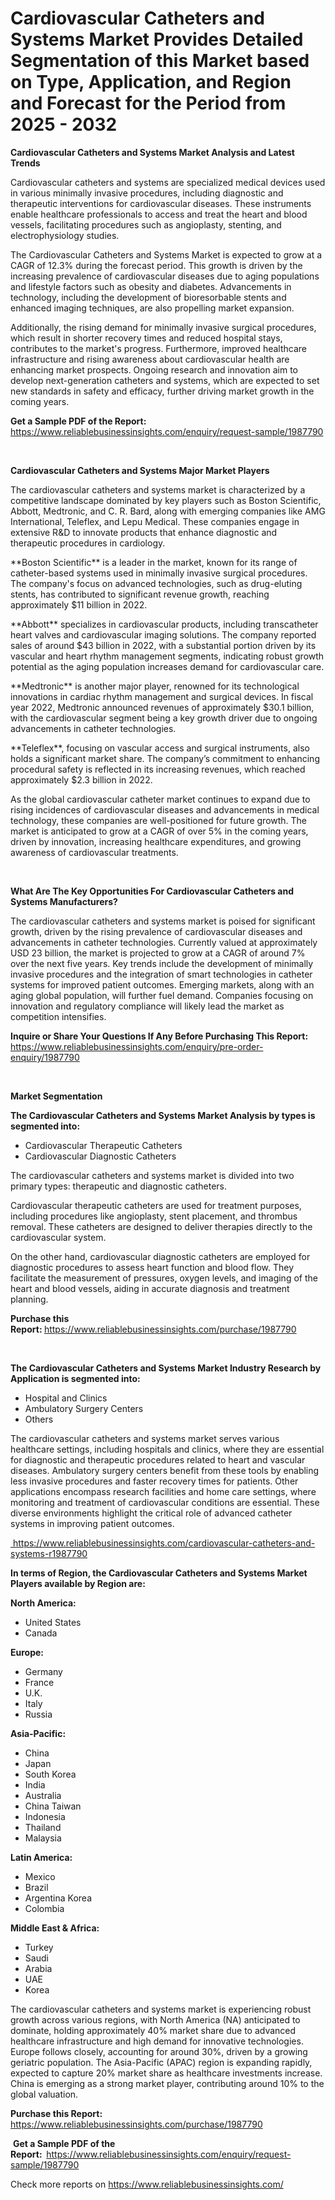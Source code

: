 <p><h1>Cardiovascular Catheters and Systems Market Provides Detailed Segmentation of this Market based on Type, Application, and Region and Forecast for the Period from 2025 - 2032</h1></p><p><strong>Cardiovascular Catheters and Systems Market Analysis and Latest Trends</strong></p>
<p><p>Cardiovascular catheters and systems are specialized medical devices used in various minimally invasive procedures, including diagnostic and therapeutic interventions for cardiovascular diseases. These instruments enable healthcare professionals to access and treat the heart and blood vessels, facilitating procedures such as angioplasty, stenting, and electrophysiology studies.</p><p>The Cardiovascular Catheters and Systems Market is expected to grow at a CAGR of 12.3% during the forecast period. This growth is driven by the increasing prevalence of cardiovascular diseases due to aging populations and lifestyle factors such as obesity and diabetes. Advancements in technology, including the development of bioresorbable stents and enhanced imaging techniques, are also propelling market expansion.</p><p>Additionally, the rising demand for minimally invasive surgical procedures, which result in shorter recovery times and reduced hospital stays, contributes to the market's progress. Furthermore, improved healthcare infrastructure and rising awareness about cardiovascular health are enhancing market prospects. Ongoing research and innovation aim to develop next-generation catheters and systems, which are expected to set new standards in safety and efficacy, further driving market growth in the coming years.</p></p>
<p><strong>Get a Sample PDF of the Report:&nbsp;</strong> <a href="https://www.reliablebusinessinsights.com/enquiry/request-sample/1987790?utm_campaign=2774&utm_medium=2&utm_source=Github&utm_content=ia&utm_term=05032025&utm_id=cardiovascular-catheters-and-systems">https://www.reliablebusinessinsights.com/enquiry/request-sample/1987790</a></p>
<p>&nbsp;</p>
<p><strong>Cardiovascular Catheters and Systems Major Market Players</strong></p>
<p><p>The cardiovascular catheters and systems market is characterized by a competitive landscape dominated by key players such as Boston Scientific, Abbott, Medtronic, and C. R. Bard, along with emerging companies like AMG International, Teleflex, and Lepu Medical. These companies engage in extensive R&D to innovate products that enhance diagnostic and therapeutic procedures in cardiology.</p><p>**Boston Scientific** is a leader in the market, known for its range of catheter-based systems used in minimally invasive surgical procedures. The company's focus on advanced technologies, such as drug-eluting stents, has contributed to significant revenue growth, reaching approximately $11 billion in 2022.</p><p>**Abbott** specializes in cardiovascular products, including transcatheter heart valves and cardiovascular imaging solutions. The company reported sales of around $43 billion in 2022, with a substantial portion driven by its vascular and heart rhythm management segments, indicating robust growth potential as the aging population increases demand for cardiovascular care.</p><p>**Medtronic** is another major player, renowned for its technological innovations in cardiac rhythm management and surgical devices. In fiscal year 2022, Medtronic announced revenues of approximately $30.1 billion, with the cardiovascular segment being a key growth driver due to ongoing advancements in catheter technologies.</p><p>**Teleflex**, focusing on vascular access and surgical instruments, also holds a significant market share. The company’s commitment to enhancing procedural safety is reflected in its increasing revenues, which reached approximately $2.3 billion in 2022.</p><p>As the global cardiovascular catheter market continues to expand due to rising incidences of cardiovascular diseases and advancements in medical technology, these companies are well-positioned for future growth. The market is anticipated to grow at a CAGR of over 5% in the coming years, driven by innovation, increasing healthcare expenditures, and growing awareness of cardiovascular treatments.</p></p>
<p>&nbsp;</p>
<p><strong>What Are The Key Opportunities For Cardiovascular Catheters and Systems Manufacturers?</strong></p>
<p><p>The cardiovascular catheters and systems market is poised for significant growth, driven by the rising prevalence of cardiovascular diseases and advancements in catheter technologies. Currently valued at approximately USD 23 billion, the market is projected to grow at a CAGR of around 7% over the next five years. Key trends include the development of minimally invasive procedures and the integration of smart technologies in catheter systems for improved patient outcomes. Emerging markets, along with an aging global population, will further fuel demand. Companies focusing on innovation and regulatory compliance will likely lead the market as competition intensifies.</p></p>
<p><strong>Inquire or Share Your Questions If Any Before Purchasing This Report:</strong> <a href="https://www.reliablebusinessinsights.com/enquiry/pre-order-enquiry/1987790?utm_campaign=2774&utm_medium=2&utm_source=Github&utm_content=ia&utm_term=05032025&utm_id=cardiovascular-catheters-and-systems">https://www.reliablebusinessinsights.com/enquiry/pre-order-enquiry/1987790</a></p>
<p>&nbsp;</p>
<p><strong>Market Segmentation</strong></p>
<p><strong>The Cardiovascular Catheters and Systems Market Analysis by types is segmented into:</strong></p>
<p><ul><li>Cardiovascular Therapeutic Catheters</li><li>Cardiovascular Diagnostic Catheters</li></ul></p>
<p><p>The cardiovascular catheters and systems market is divided into two primary types: therapeutic and diagnostic catheters. </p><p>Cardiovascular therapeutic catheters are used for treatment purposes, including procedures like angioplasty, stent placement, and thrombus removal. These catheters are designed to deliver therapies directly to the cardiovascular system.</p><p>On the other hand, cardiovascular diagnostic catheters are employed for diagnostic procedures to assess heart function and blood flow. They facilitate the measurement of pressures, oxygen levels, and imaging of the heart and blood vessels, aiding in accurate diagnosis and treatment planning.</p></p>
<p><strong>Purchase this Report:&nbsp;</strong><a href="https://www.reliablebusinessinsights.com/purchase/1987790?utm_campaign=2774&utm_medium=2&utm_source=Github&utm_content=ia&utm_term=05032025&utm_id=cardiovascular-catheters-and-systems">https://www.reliablebusinessinsights.com/purchase/1987790</a></p>
<p>&nbsp;</p>
<p><strong>The Cardiovascular Catheters and Systems Market Industry Research by Application is segmented into:</strong></p>
<p><ul><li>Hospital and Clinics</li><li>Ambulatory Surgery Centers</li><li>Others</li></ul></p>
<p><p>The cardiovascular catheters and systems market serves various healthcare settings, including hospitals and clinics, where they are essential for diagnostic and therapeutic procedures related to heart and vascular diseases. Ambulatory surgery centers benefit from these tools by enabling less invasive procedures and faster recovery times for patients. Other applications encompass research facilities and home care settings, where monitoring and treatment of cardiovascular conditions are essential. These diverse environments highlight the critical role of advanced catheter systems in improving patient outcomes.</p></p>
<p><a href="https://www.reliablebusinessinsights.com/cardiovascular-catheters-and-systems-r1987790?utm_campaign=2774&utm_medium=2&utm_source=Github&utm_content=ia&utm_term=05032025&utm_id=cardiovascular-catheters-and-systems">&nbsp;https://www.reliablebusinessinsights.com/cardiovascular-catheters-and-systems-r1987790</a></p>
<p><strong>In terms of Region, the Cardiovascular Catheters and Systems Market Players available by Region are:</strong></p>
<p>
    <p> <strong> North America: </strong>
        <ul>
            <li>United States</li>
            <li>Canada</li>
        </ul>
        </p> 
    <p> <strong> Europe: </strong>
        <ul>
            <li>Germany</li>
            <li>France</li>
            <li>U.K.</li>
            <li>Italy</li>
            <li>Russia</li>
        </ul>
        </p> 
    <p> <strong> Asia-Pacific: </strong>
        <ul>
            <li>China</li>
            <li>Japan</li>
            <li>South Korea</li>
            <li>India</li>
            <li>Australia</li>
            <li>China Taiwan</li>
            <li>Indonesia</li>
            <li>Thailand</li>
            <li>Malaysia</li>
        </ul>
        </p> 
    <p> <strong> Latin America: </strong>
        <ul>
            <li>Mexico</li>
            <li>Brazil</li>
            <li>Argentina Korea</li>
            <li>Colombia</li>
        </ul>
        </p> 
    <p> <strong> Middle East & Africa: </strong>
        <ul>
            <li>Turkey</li>
            <li>Saudi</li>
            <li>Arabia</li>
            <li>UAE</li>
            <li>Korea</li>
        </ul>
    </p>
    </p>
<p><p>The cardiovascular catheters and systems market is experiencing robust growth across various regions, with North America (NA) anticipated to dominate, holding approximately 40% market share due to advanced healthcare infrastructure and high demand for innovative technologies. Europe follows closely, accounting for around 30%, driven by a growing geriatric population. The Asia-Pacific (APAC) region is expanding rapidly, expected to capture 20% market share as healthcare investments increase. China is emerging as a strong market player, contributing around 10% to the global valuation.</p></p>
<p><strong>Purchase this Report: </strong><a href="https://www.reliablebusinessinsights.com/purchase/1987790?utm_campaign=2774&utm_medium=2&utm_source=Github&utm_content=ia&utm_term=05032025&utm_id=cardiovascular-catheters-and-systems">https://www.reliablebusinessinsights.com/purchase/1987790</a></p>
<p>&nbsp;<strong>Get a Sample PDF of the Report:&nbsp;&nbsp;</strong><a href="https://www.reliablebusinessinsights.com/enquiry/request-sample/1987790?utm_campaign=2774&utm_medium=2&utm_source=Github&utm_content=ia&utm_term=05032025&utm_id=cardiovascular-catheters-and-systems">https://www.reliablebusinessinsights.com/enquiry/request-sample/1987790</a></p>
<p><strong></strong></p>
<p>Check more reports on <a href="https://www.reliablebusinessinsights.com/?utm_campaign=2774&utm_medium=2&utm_source=Github&utm_content=ia&utm_term=05032025&utm_id=cardiovascular-catheters-and-systems">https://www.reliablebusinessinsights.com/</a></p>